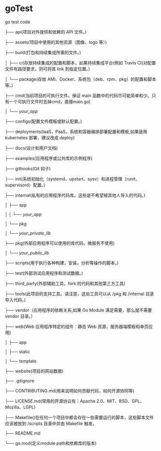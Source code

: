 # goTest
go test code


├── api(项目对外提供和依赖的 API 文件。)

├── assets(项目中使用的其他资源（图像、logo 等）)

├── build(打包和持续集成所需的文件。)

│   ├── ci(存放持续集成的配置和脚本，如果持续集成平台(例如 Travis CI)对配置文件有路径要求，则可将其 link 到指定位置。)

│   └── package(存放 AMI、Docker、系统包（deb、rpm、pkg）的配置和脚本等。)

├── cmd(当前项目的可执行文件。保证 main 函数中的代码尽可能简单和少。只有一个可执行文件时去掉cmd，直接main.go)

│   └── _your_app_

├── configs(配置文件模板或默认配置。)

├── deployments(IaaS，PaaS，系统和容器编排部署配置和模板,如果是用 kubernetes 部署，建议改成 deploy)

├── docs(设计和用户文档)

├── examples(应用程序或公共库的示例程序)

├── githooks(Git 钩子)

├── init(系统初始化（systemd、upstart、sysv）和进程管理（runit、supervisord）配置。)

├── internal(私有的应用程序代码库。这些是不希望被其他人导入的代码。)

│   ├── app

│   │   └── _your_app_

│   └── pkg

│       └── _your_private_lib_

├── pkg(外部应用程序可以使用的库代码，微服务不使用)

│   └── _your_public_lib_

├── scripts(用于执行各种构建，安装，分析等操作的脚本。)

├── test(外部测试应用程序和测试数据。)

├── third_party(外部辅助工具，fork 的代码和其他第三方工具)

├── tools(此项目的支持工具。请注意，这些工具可以从 /pkg 和 /internal 目录导入代码。)

├── vendor（应用程序的依赖关系,如果 Go Module 满足需要，那么就不需要 vendor 目录。）

├── web(Web 应用程序特定的组件：静态 Web 资源，服务器端模板和单页应用)

│   ├── app

│   ├── static

│   └── template

├── website(项目的网站数据)

├── .gitignore

├── CONTRIBUTING.md(用来说明如何贡献代码，如何开源协同等)

├── LICENSE.md(常用的开源协议有：Apache 2.0、MIT、BSD、GPL、Mozilla、LGPL)

├── Makefile()在任何一个项目中都会存在一些需要运行的脚本，这些脚本文件应该被放到 /scripts 目录中并由 Makefile 触发。

├── README.md

└── go.mod(定义module path和依赖库的版本)

